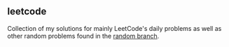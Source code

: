 ## leetcode

Collection of my solutions for mainly LeetCode's daily problems as well as other random problems found in the [random branch](https://github.com/taeyangcode/leetcode/tree/random/).
